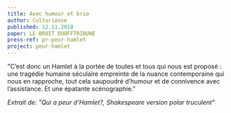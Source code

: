 ```yaml
---
title: Avec humour et brio
author: Culturieuse
published: 12.11.2018
paper: LE BRUIT DUOFFTRIBUNE
press-ref: pr-peur-hamlet
project: peur-hamlet
---
```


"C’est donc un Hamlet à la portée de toutes et tous qui nous est proposé : une tragédie humaine séculaire empreinte de la nuance contemporaine qui nous en rapproche, tout cela saupoudré d’humour et de connivence avec l’assistance. Et une épatante scénographie."

*Extrait de: "Qui a peur d'Hamlet?, Shakespeare version polar truculent"*
